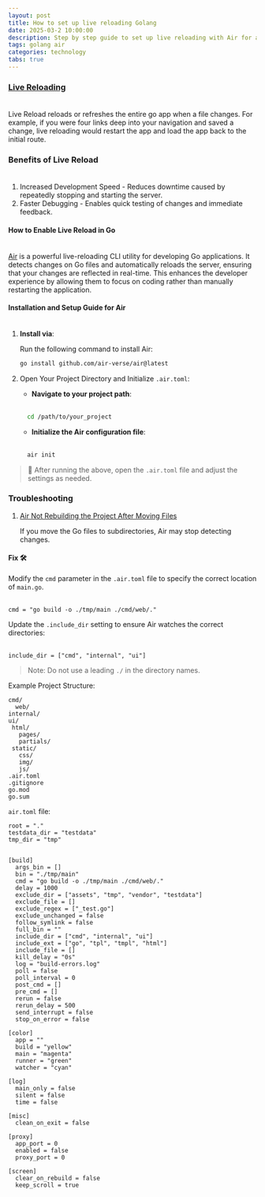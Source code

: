 ```yaml
---
layout: post
title: How to set up live reloading Golang
date: 2025-03-2 10:00:00
description: Step by step guide to set up live reloading with Air for a Go project
tags: golang air
categories: technology
tabs: true
---
```


### [Live Reloading](https://stackoverflow.com/a/41429055/13919366) <br><br>

Live Reload reloads or refreshes the entire go app when a file changes. For example, if you were four links deep into your navigation and saved a change, live reloading would restart the app and load the app back to the initial route.


### Benefits of Live Reload<br><br>

1. Increased Development Speed - Reduces downtime caused by repeatedly stopping and starting the server.
2. Faster Debugging - Enables quick testing of changes and immediate feedback.

#### How to Enable Live Reload in Go<br><br>

[Air](https://github.com/air-verse/air) is a powerful live-reloading CLI utility for developing Go applications. It detects changes on Go files and automatically reloads the server, ensuring that your changes are reflected in real-time. This enhances the developer experience by allowing them to focus on coding rather than manually restarting the application.

#### Installation and Setup Guide for Air<br><br>

1. **Install via**:

     Run the following command to install Air:
     ```bash
     go install github.com/air-verse/air@latest
     ```

2. Open Your Project Directory and Initialize `.air.toml`:

   - **Navigate to your project path**: <br><br>

   ```bash
     cd /path/to/your_project
     ```

   - **Initialize the Air configuration file**: <br><br>
     
   ```bash
     air init
     ```

> 🔗 After running the above, open the `.air.toml` file and adjust the settings as needed.


### Troubleshooting

1. [Air Not Rebuilding the Project After Moving Files](https://stackoverflow.com/questions/78804418/go-air-isnt-building-my-project-after-i-moved-the-files-to-subdirectories)

   If you move the Go files to subdirectories, Air may stop detecting changes.

#### Fix 🛠️

Modify the `cmd` parameter in the `.air.toml` file to specify the correct location of `main.go`.<br><br>

```
cmd = "go build -o ./tmp/main ./cmd/web/."
```

Update the `.include_dir` setting to ensure Air watches the correct directories:<br><br>

```
include_dir = ["cmd", "internal", "ui"]
```

> Note: Do not use a leading `./` in the directory names.

Example Project Structure:

```
cmd/
  web/
internal/
ui/
 html/
   pages/
   partials/
 static/
   css/
   img/
   js/
.air.toml
.gitignore
go.mod
go.sum
```

`air.toml` file:

```
root = "."
testdata_dir = "testdata"
tmp_dir = "tmp"


[build]
  args_bin = []
  bin = "./tmp/main"
  cmd = "go build -o ./tmp/main ./cmd/web/."
  delay = 1000
  exclude_dir = ["assets", "tmp", "vendor", "testdata"]
  exclude_file = []
  exclude_regex = ["_test.go"]
  exclude_unchanged = false
  follow_symlink = false
  full_bin = ""
  include_dir = ["cmd", "internal", "ui"]
  include_ext = ["go", "tpl", "tmpl", "html"]
  include_file = []
  kill_delay = "0s"
  log = "build-errors.log"
  poll = false
  poll_interval = 0
  post_cmd = []
  pre_cmd = []
  rerun = false
  rerun_delay = 500
  send_interrupt = false
  stop_on_error = false

[color]
  app = ""
  build = "yellow"
  main = "magenta"
  runner = "green"
  watcher = "cyan"

[log]
  main_only = false
  silent = false
  time = false

[misc]
  clean_on_exit = false

[proxy]
  app_port = 0
  enabled = false
  proxy_port = 0

[screen]
  clear_on_rebuild = false
  keep_scroll = true
```
